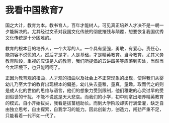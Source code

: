 # 我看中国教育7

国之大计，教育为本。教书育人，百年才能树人。可见真正培养人才决不是一朝一夕能解决的。尤其经过文革对我国文化传统的彻底摧残与颠覆，想要恢复我国优秀文化传统是十分困难的。  

教育的根本目的培养人，一个大写的人。一个具有坚强，勇敢，有爱心，责任心，能包容不说慌的人。然后才是才，人是基础，才是精英教育。当今教育，尤其义务教育阶段，重视的应该是人的教育，我们所提倡的五讲四美等应落到实处，当然当今大环境下，也只能呵呵了。  

正因为教育观的扭曲，人才观的扭曲以及社会上不正常现象的出现，使得我们从婴幼儿乃至大学的教育出现根本的偏差。幼儿失去童稚，童真，童趣。取而代之的则是成人化的世俗的思维与语言，他们的想象力受到限制，他们稚嫩的心灵过早的受到俗世的干扰，不能不说这是天大悲哀。而我们的小学，初中则拿出培养精英教育的模式，自小开始拔尖，我看是拔苗组助长。而到大学阶段却实行满堂灌，缺乏自由独立思考，自主探索，自我学习的能力。因此创新力，创造力，闯劲严重不足，只能看着一代不如一代了。